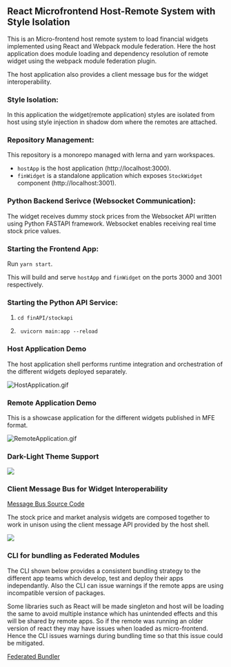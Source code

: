 ## React Microfrontend Host-Remote System with Style Isolation

This is an Micro-frontend host remote system to load financial widgets implemented using React and Webpack module federation. Here the host application does module loading and dependency resolution of remote widget using the webpack module federation plugin.

The host application also provides a client message bus for the widget interoperability.

### Style Isolation:
In this application the widget(remote application) styles are isolated from host using style injection in shadow dom where the remotes are attached.

### Repository Management: 
This repository is a monorepo managed with lerna and yarn workspaces.

- `hostApp` is the host application (http://localhost:3000).
- `finWidget` is a standalone application which exposes `StockWidget` component (http://localhost:3001).

### Python Backend Serivce (Websocket Communication):
The widget receives dummy stock prices from the Websocket API written using Python FASTAPI framework. Websocket enables receiving real time stock price values.


### Starting the Frontend App:

Run `yarn start`.

This will build and serve `hostApp` and `finWidget` on the ports 3000 and 3001 respectively.

### Starting the Python API Service:

1. `cd finAPI/stockapi`

2. ` uvicorn main:app --reload`

### Host Application Demo

The host application shell performs runtime integration and orchestration of the different widgets deployed separately.

![HostApplication.gif](https://github.com/madhavms/react-host-remote/blob/main/img/HostApplicationLatest.gif)

### Remote Application Demo

This is a showcase application for the different widgets published in MFE format.

![RemoteApplication.gif](https://github.com/madhavms/react-host-remote/blob/main/img/WidgetShowcaseApp.gif)

### Dark-Light Theme Support
![](https://github.com/madhavms/react-host-remote/blob/main/img/DarkMode.gif)

### Client Message Bus for Widget Interoperability
[Message Bus Source Code](https://github.com/madhavms/react-host-remote/tree/main/message-bus)

The stock price and market analysis widgets are composed together to work in unison using the client message API provided by the host shell.

![](https://github.com/madhavms/react-host-remote/blob/main/img/WidgetInteroperability.gif)

### CLI for bundling as Federated Modules

The CLI shown below provides a consistent bundling strategy to the different app teams which develop, test and deploy their apps independantly. Also the CLI can issue warnings if the remote apps are using incompatible version of packages. 

Some libraries such as React will be made singleton and host will be loading the same to avoid multiple instance which has unintended effects and this will be shared by remote apps. So if the remote was running an older version of react they may have issues when loaded as micro-frontend. Hence the CLI issues warnings during bundling time so that this issue could be mitigated.

[Federated Bundler](https://github.com/madhavms/react-host-remote/blob/main/federatedBundler/bundlerCli.js)
